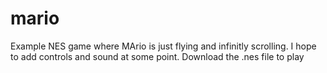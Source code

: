 # mario
Example NES game where MArio is just flying and infinitly scrolling. I hope to add controls and sound at some point. Download the .nes file to play
